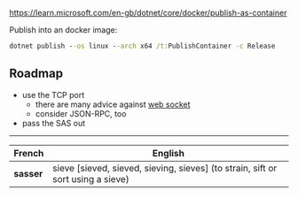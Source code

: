 https://learn.microsoft.com/en-gb/dotnet/core/docker/publish-as-container

Publish into an docker image:
```bat
dotnet publish --os linux --arch x64 /t:PublishContainer -c Release 
```

## Roadmap

- use the TCP port
  - there are many advice against [web socket](https://learn.microsoft.com/en-us/dotnet/api/system.net.websockets.clientwebsocket?view=net-7.0)
  - consider JSON-RPC, too
- pass the SAS out 


---

| French     | English                                                                         |
| ---------- | ------------------------------------------------------------------------------- |
| **sasser** | sieve [sieved, sieved, sieving, sieves] (to strain, sift or sort using a sieve) |
